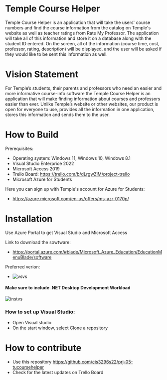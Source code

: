 # Temple Course Helper
Temple Course Helper is an application that will take the users' course numbers and find the course information from the catalog on Temple's website as well as teacher ratings from Rate My Professor. The application will take all of this information and store it on a database along with the student ID entered. On the screen, all of the information (course time, cost, professor, rating, description) will be displayed, and the user will be asked if they would like to be sent this information as well.

# Vision Statement

For Temple’s students, their parents and professors who need an easier and more informative course-info software the Temple Course Helper is an application that will make finding information about courses and professors easier than ever. Unlike Temple’s website or other websites, our product is open for everyone to use, provides all the information in one application, stores this information and sends them to the user.

# How to Build

Prerequisites:

* Operating system: Windows 11, Windows 10, Windows 8.1
* Visual Studio Enterprice 2022
* Microsoft Access 2019
* Trello Board: https://trello.com/b/dLrgwZiM/project-trello
* Microsoft Azure for Students

Here you can sign up with Temple's account for Azure for Students:
 * https://azure.microsoft.com/en-us/offers/ms-azr-0170p/

# Installation

Use Azure Portal to get Visual Studio and Microsoft Access

Link to download the sowtware:
* https://portal.azure.com/#blade/Microsoft_Azure_Education/EducationMenuBlade/software

Preferred verion:
* ![vsvs](https://user-images.githubusercontent.com/79866644/161444525-ec8e0460-0fa6-42ee-a8f8-35aed6e82214.png)

#### Make sure to include .NET Desktop Development Workload

![instvs](https://user-images.githubusercontent.com/79866644/161444550-84ff5074-5e29-4122-aaa9-fccf0547f518.png)


### How to set up Visual Studio:
* Open Visual studio
* On the start window, select Clone a repository

# How to contribute

* Use this repository https://github.com/cis3296s22/prj-05-tucoursehelper
* Check for the latest updates on Trello Board





